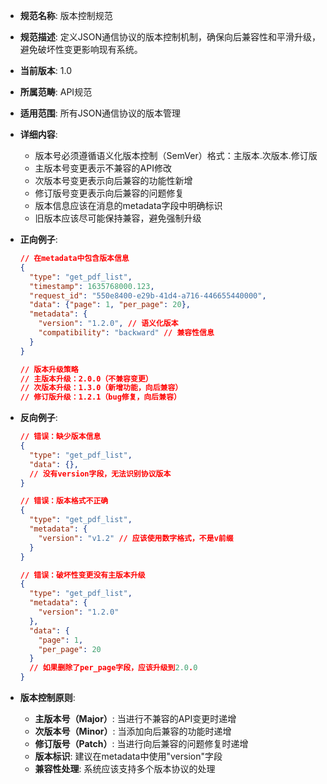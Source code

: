- **规范名称**: 版本控制规范
- **规范描述**: 定义JSON通信协议的版本控制机制，确保向后兼容性和平滑升级，避免破坏性变更影响现有系统。
- **当前版本**: 1.0
- **所属范畴**: API规范
- **适用范围**: 所有JSON通信协议的版本管理
- **详细内容**: 
  - 版本号必须遵循语义化版本控制（SemVer）格式：主版本.次版本.修订版
  - 主版本号变更表示不兼容的API修改
  - 次版本号变更表示向后兼容的功能性新增
  - 修订版号变更表示向后兼容的问题修复
  - 版本信息应该在消息的metadata字段中明确标识
  - 旧版本应该尽可能保持兼容，避免强制升级

- **正向例子**:
  ```json
  // 在metadata中包含版本信息
  {
    "type": "get_pdf_list",
    "timestamp": 1635768000.123,
    "request_id": "550e8400-e29b-41d4-a716-446655440000",
    "data": {"page": 1, "per_page": 20},
    "metadata": {
      "version": "1.2.0", // 语义化版本
      "compatibility": "backward" // 兼容性信息
    }
  }

  // 版本升级策略
  // 主版本升级：2.0.0（不兼容变更）
  // 次版本升级：1.3.0（新增功能，向后兼容）
  // 修订版升级：1.2.1（bug修复，向后兼容）
  ```

- **反向例子**:
  ```json
  // 错误：缺少版本信息
  {
    "type": "get_pdf_list",
    "data": {},
    // 没有version字段，无法识别协议版本
  }

  // 错误：版本格式不正确
  {
    "type": "get_pdf_list",
    "metadata": {
      "version": "v1.2" // 应该使用数字格式，不是v前缀
    }
  }

  // 错误：破坏性变更没有主版本升级
  {
    "type": "get_pdf_list",
    "metadata": {
      "version": "1.2.0"
    },
    "data": {
      "page": 1,
      "per_page": 20
    }
    // 如果删除了per_page字段，应该升级到2.0.0
  }
  ```

- **版本控制原则**:
  - **主版本号（Major）**: 当进行不兼容的API变更时递增
  - **次版本号（Minor）**: 当添加向后兼容的功能时递增
  - **修订版号（Patch）**: 当进行向后兼容的问题修复时递增
  - **版本标识**: 建议在metadata中使用"version"字段
  - **兼容性处理**: 系统应该支持多个版本协议的处理